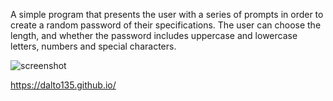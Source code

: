 A simple program that presents the user with a series of prompts in order to create a random password of their specifications. The user can choose the length, and whether the password includes uppercase and lowercase letters, numbers and special characters.

![screenshot](https://user-images.githubusercontent.com/67397294/107457076-69e97d80-6b1f-11eb-8efd-4fee3364ddd8.png)

https://dalto135.github.io/
